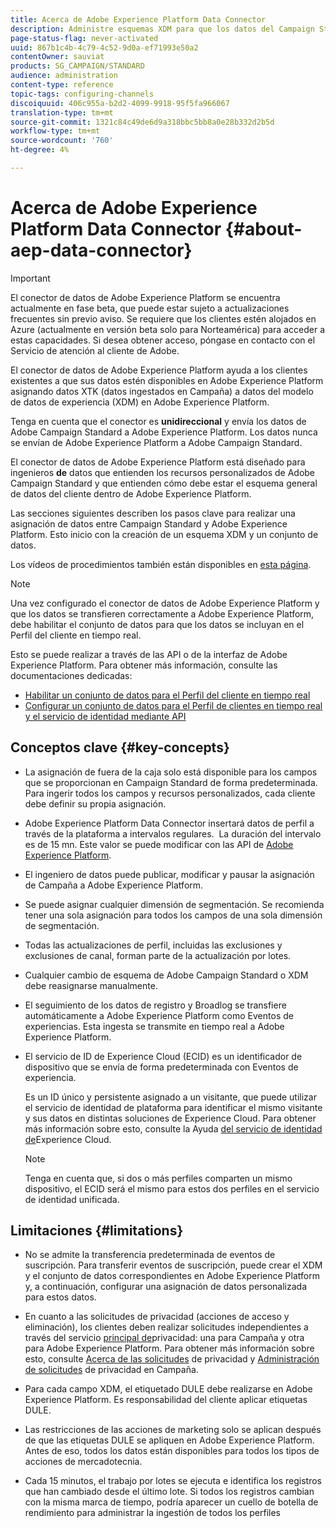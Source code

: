 ```yaml
---
title: Acerca de Adobe Experience Platform Data Connector
description: Administre esquemas XDM para que los datos del Campaign Standard estén disponibles en Adobe Experience Platform.
page-status-flag: never-activated
uuid: 867b1c4b-4c79-4c52-9d0a-ef71993e50a2
contentOwner: sauviat
products: SG_CAMPAIGN/STANDARD
audience: administration
content-type: reference
topic-tags: configuring-channels
discoiquuid: 406c955a-b2d2-4099-9918-95f5fa966067
translation-type: tm+mt
source-git-commit: 1321c84c49de6d9a318bbc5bb8a0e28b332d2b5d
workflow-type: tm+mt
source-wordcount: '760'
ht-degree: 4%

---
```



# Acerca de Adobe Experience Platform Data Connector {#about-aep-data-connector}

>[!IMPORTANT]
>
>El conector de datos de Adobe Experience Platform se encuentra actualmente en fase beta, que puede estar sujeto a actualizaciones frecuentes sin previo aviso. Se requiere que los clientes estén alojados en Azure (actualmente en versión beta solo para Norteamérica) para acceder a estas capacidades. Si desea obtener acceso, póngase en contacto con el Servicio de atención al cliente de Adobe.

El conector de datos de Adobe Experience Platform ayuda a los clientes existentes a que sus datos estén disponibles en Adobe Experience Platform asignando datos XTK (datos ingestados en Campaña) a datos del modelo de datos de experiencia (XDM) en Adobe Experience Platform.

Tenga en cuenta que el conector es **unidireccional** y envía los datos de Adobe Campaign Standard a Adobe Experience Platform. Los datos nunca se envían de Adobe Experience Platform a Adobe Campaign Standard.

El conector de datos de Adobe Experience Platform está diseñado para ingenieros **de** datos que entienden los recursos personalizados de Adobe Campaign Standard y que entienden cómo debe estar el esquema general de datos del cliente dentro de Adobe Experience Platform.

Las secciones siguientes describen los pasos clave para realizar una asignación de datos entre Campaign Standard y Adobe Experience Platform. Esto inicio con la creación de un esquema XDM y un conjunto de datos.

Los vídeos de procedimientos también están disponibles en [esta página](https://docs.adobe.com/content/help/es-ES/campaign-standard-learn/tutorials/administrating/adobe-experience-platform-data-connector/understanding-the-adobe-experience-platform-data-connector.html).

>[!NOTE]
>Una vez configurado el conector de datos de Adobe Experience Platform y que los datos se transfieren correctamente a Adobe Experience Platform, debe habilitar el conjunto de datos para que los datos se incluyan en el Perfil del cliente en tiempo real.
>
>Esto se puede realizar a través de las API o de la interfaz de Adobe Experience Platform. Para obtener más información, consulte las documentaciones dedicadas:
>
>* [Habilitar un conjunto de datos para el Perfil del cliente en tiempo real](https://docs.adobe.com/content/help/en/experience-platform/rtcdp/datasets/dataset.html)
>* [Configurar un conjunto de datos para el Perfil de clientes en tiempo real y el servicio de identidad mediante API](https://docs.adobe.com/content/help/en/experience-platform/catalog/api/getting-started.html)


## Conceptos clave {#key-concepts}

* La asignación de fuera de la caja solo está disponible para los campos que se proporcionan en Campaign Standard de forma predeterminada. Para ingerir todos los campos y recursos personalizados, cada cliente debe definir su propia asignación.

* Adobe Experience Platform Data Connector insertará datos de perfil a través de la plataforma a intervalos regulares. &#x200B; La duración del intervalo es de 15 mn. Este valor se puede modificar con las API de [Adobe Experience Platform](https://docs.adobe.com/content/help/en/experience-platform/ingestion/home.html).

* El ingeniero de datos puede publicar, modificar y pausar la asignación de Campaña a Adobe Experience Platform.

* Se puede asignar cualquier dimensión de segmentación. Se recomienda tener una sola asignación para todos los campos de una sola dimensión de segmentación.

* Todas las actualizaciones de perfil, incluidas las exclusiones y exclusiones de canal, forman parte de la actualización por lotes.

* Cualquier cambio de esquema de Adobe Campaign Standard o XDM debe reasignarse manualmente. &#x200B;

* El seguimiento de los datos de registro y Broadlog se transfiere automáticamente a Adobe Experience Platform como Eventos de experiencias. Esta ingesta se transmite en tiempo real a Adobe Experience Platform.

* El servicio de ID de Experience Cloud (ECID) es un identificador de dispositivo que se envía de forma predeterminada con Eventos de experiencia.

   Es un ID único y persistente asignado a un visitante, que puede utilizar el servicio de identidad de plataforma para identificar el mismo visitante y sus datos en distintas soluciones de Experience Cloud. Para obtener más información sobre esto, consulte la Ayuda [del servicio de identidad de](https://docs.adobe.com/content/help/en/id-service/using/home.html)Experience Cloud.

   >[!NOTE]
   >
   >Tenga en cuenta que, si dos o más perfiles comparten un mismo dispositivo, el ECID será el mismo para estos dos perfiles en el servicio de identidad unificada.

## Limitaciones {#limitations}

* No se admite la transferencia predeterminada de eventos de suscripción. Para transferir eventos de suscripción, puede crear el XDM y el conjunto de datos correspondientes en Adobe Experience Platform y, a continuación, configurar una asignación de datos personalizada para estos datos.

* En cuanto a las solicitudes de privacidad (acciones de acceso y eliminación), los clientes deben realizar solicitudes independientes a través del servicio [principal de](https://docs.adobe.com/content/help/en/experience-platform/privacy/home.html#how-to-use-privacy-service-to-manage-privacy-job-requests)privacidad: una para Campaña y otra para Adobe Experience Platform. Para obtener más información sobre esto, consulte [Acerca de las solicitudes](https://helpx.adobe.com/campaign/kb/acs-privacy.html#righttoaccess) de privacidad y [Administración de solicitudes](https://helpx.adobe.com/es/campaign/kb/acs-privacy.html#ManagingPrivacyRequests) de privacidad en Campaña.

* Para cada campo XDM, el etiquetado DULE debe realizarse en Adobe Experience Platform. Es responsabilidad del cliente aplicar etiquetas DULE.

* Las restricciones de las acciones de marketing solo se aplican después de que las etiquetas DULE se apliquen en Adobe Experience Platform. Antes de eso, todos los datos están disponibles para todos los tipos de acciones de mercadotecnia.

* Cada 15 minutos, el trabajo por lotes se ejecuta e identifica los registros que han cambiado desde el último lote. Si todos los registros cambian con la misma marca de tiempo, podría aparecer un cuello de botella de rendimiento para administrar la ingestión de todos los perfiles
